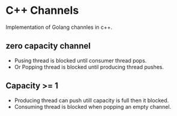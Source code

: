 # C++ Channels

Implementation of Golang channles in c++.

## zero capacity channel

* Pusing thread is blocked until consumer thread pops.
* Or Popping thread is blocked until producing thread pushes.

## Capacity >= 1

* Producing thread can push utill capacity is full then it blocked.
* Consuming thread is blocked when popping an empty channel.
